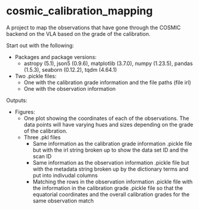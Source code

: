 # cosmic_calibration_mapping
A project to map the observations that have gone through the COSMIC backend on the VLA based on the grade of the calibration.

Start out with the following:
- Packages and package versions:
  - astropy (5.1), json5 (0.9.6), matplotlib (3.7.0), numpy (1.23.5), pandas (1.5.3), seaborn (0.12.2), tqdm (4.64.1)
- Two .pickle files:
  - One with the calibration grade information and the file paths (file irl)
  - One with the observation information

Outputs:
- Figures:
  - One plot showing the coordinates of each of the observations. The data points will have varying hues and sizes depending on the grade of the calibration.
  - Three .pkl files
      - Same information as the calibration grade information .pickle file but with the irl string broken up to show the data set ID and the scan ID
      - Same information as the observation information .pickle file but with the metadata string broken up by the dictionary terms and put into indivudal columns
      - Matching the rows in the observation information .pickle file with the information in the calibration grade .pickle file so that the equatorial coordinates and the overall calibration grades for the same observation match
